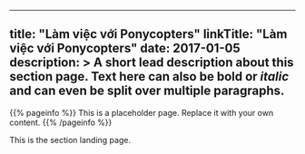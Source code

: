 
---
title: "Làm việc với Ponycopters"
linkTitle: "Làm việc với Ponycopters"
date: 2017-01-05
description: >
  A short lead description about this section page. Text here can also be **bold** or _italic_ and can even be split over multiple paragraphs.
---

{{% pageinfo %}}
This is a placeholder page. Replace it with your own content.
{{% /pageinfo %}}


This is the section landing page.

